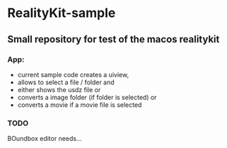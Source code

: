 # RealityKit-sample

## Small repository for test of the macos realitykit

### App:

- current sample code creates a uiview,
- allows to select a file / folder and
- either shows the usdz file or
- converts a image folder  (if folder is selected) or
- converts a movie if a movie file is selected

### TODO
 BOundbox editor needs...


